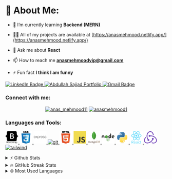 <h1 align="left">💫 About Me:</h1>



- 🌱 I’m currently learning **Backend (MERN)**

- 👨‍💻 All of my projects are available at [https://anasmehmood.netlify.app/](https://anasmehmood.netlify.app/)

- 💬 Ask me about **React**

- 📫 How to reach me **anasmehmoodvip@gmail.com**

- ⚡ Fun fact **I think I am funny**

<div id="badges" align="left">
	<a href="https://www.linkedin.com/in/anasmehmood1/">
		<img src="https://img.shields.io/badge/LinkedIn-64B3F3?style=for-the-badge&logo=linkedin&logoColor=white" alt="LinkedIn Badge"/>
	</a>
	<a href="https://anasmehmood.netlify.app/">
		<img src="https://img.shields.io/badge/portfolio-89C5D2?style=for-the-badge&logoColor=white" alt="Abdullah Sajjad Portfolio"/>
	</a>
  <a href="mailto:anasmehmoodvip@gmail.com">
		<img src="https://img.shields.io/badge/Gmail-A9D8B3?style=for-the-badge&logo=gmail" alt="Gmail Badge"/>
	</a>

</div>

<h3 align="left">Connect with me:</h3>
<p align="center">
<a href="https://twitter.com/anas_mehmood11" target="blank"><img align="center" src="https://raw.githubusercontent.com/rahuldkjain/github-profile-readme-generator/master/src/images/icons/Social/twitter.svg" alt="anas_mehmood11" height="30" width="40" /></a>
<a href="https://linkedin.com/in/anasmehmood1" target="blank"><img align="center" src="https://raw.githubusercontent.com/rahuldkjain/github-profile-readme-generator/master/src/images/icons/Social/linked-in-alt.svg" alt="anasmehmood1" height="30" width="40" /></a>
</p>
<h3 align="left">Languages and Tools:</h3>
<p align="left"> <a href="https://getbootstrap.com" target="_blank" rel="noreferrer"> <img src="https://raw.githubusercontent.com/devicons/devicon/master/icons/bootstrap/bootstrap-plain-wordmark.svg" alt="bootstrap" width="40" height="40"/> </a> <a href="https://www.w3schools.com/css/" target="_blank" rel="noreferrer"> <img src="https://raw.githubusercontent.com/devicons/devicon/master/icons/css3/css3-original-wordmark.svg" alt="css3" width="40" height="40"/> </a> <a href="https://expressjs.com" target="_blank" rel="noreferrer"> <img src="https://raw.githubusercontent.com/devicons/devicon/master/icons/express/express-original-wordmark.svg" alt="express" width="40" height="40"/> </a> <a href="https://git-scm.com/" target="_blank" rel="noreferrer"> <img src="https://www.vectorlogo.zone/logos/git-scm/git-scm-icon.svg" alt="git" width="40" height="40"/> </a> <a href="https://www.w3.org/html/" target="_blank" rel="noreferrer"> <img src="https://raw.githubusercontent.com/devicons/devicon/master/icons/html5/html5-original-wordmark.svg" alt="html5" width="40" height="40"/> </a> <a href="https://developer.mozilla.org/en-US/docs/Web/JavaScript" target="_blank" rel="noreferrer"> <img src="https://raw.githubusercontent.com/devicons/devicon/master/icons/javascript/javascript-original.svg" alt="javascript" width="40" height="40"/> </a> <a href="https://www.mongodb.com/" target="_blank" rel="noreferrer"> <img src="https://raw.githubusercontent.com/devicons/devicon/master/icons/mongodb/mongodb-original-wordmark.svg" alt="mongodb" width="40" height="40"/> </a> <a href="https://nodejs.org" target="_blank" rel="noreferrer"> <img src="https://raw.githubusercontent.com/devicons/devicon/master/icons/nodejs/nodejs-original-wordmark.svg" alt="nodejs" width="40" height="40"/> </a> <a href="https://www.python.org" target="_blank" rel="noreferrer"> <img src="https://raw.githubusercontent.com/devicons/devicon/master/icons/python/python-original.svg" alt="python" width="40" height="40"/> </a> <a href="https://reactjs.org/" target="_blank" rel="noreferrer"> <img src="https://raw.githubusercontent.com/devicons/devicon/master/icons/react/react-original-wordmark.svg" alt="react" width="40" height="40"/> </a> <a href="https://redux.js.org" target="_blank" rel="noreferrer"> <img src="https://raw.githubusercontent.com/devicons/devicon/master/icons/redux/redux-original.svg" alt="redux" width="40" height="40"/> </a> <a href="https://tailwindcss.com/" target="_blank" rel="noreferrer"> <img src="https://www.vectorlogo.zone/logos/tailwindcss/tailwindcss-icon.svg" alt="tailwind" width="40" height="40"/> </a> </p>


<details>
  <summary>⚡ Github Stats</summary>
  <br>
  <img src="https://github-readme-stats.vercel.app/api?username=anasmehmood1&show_icons=true&locale=en&theme=dark&hide_border=false" alt="anasmehmood1" />
</details>

<details>
  <summary>🔥 GitHub Streak Stats</summary>
  <br>
  <a href="https://git.io/streak-stats"><img src="https://github-readme-streak-stats.herokuapp.com?user=AnasMehmood1&theme=dark" alt="GitHub Streak" /></a>
</details>

<details>
  <summary>🌐 Most Used Languages</summary>
  <br>
  <img src="https://github-readme-stats.vercel.app/api/top-langs?username=anasmehmood1&show_icons=true&locale=en&layout=compact&theme=dark&hide_border=false" alt="anasmehmood1" />
</details>


<br>



